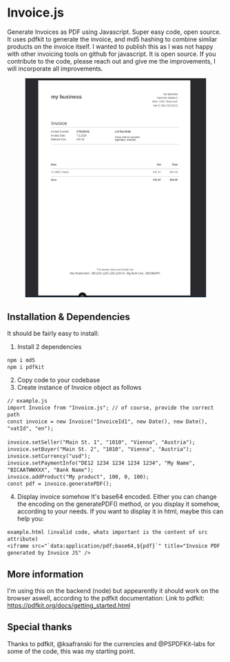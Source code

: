 # Invoice.js
Generate Invoices as PDF using Javascript. Super easy code, open source.
It uses pdfkit to generate the invoice, and md5 hashing to combine similar products on the invoice itself.
I wanted to publish this as I was not happy with other invoicing tools on github for javascript.
It is open source. If you contribute to the code, please reach out and give me the improvements, I will incorporate all improvements.

<center>
  <img src="./example-invoice.png" alt="Screenshot of example invoice PDF" width="420">
</center>

## Installation & Dependencies
It should be fairly easy to install:
1) Install 2 dependencies
```
npm i md5
npm i pdfkit
```
2) Copy code to your codebase
3) Create instance of Invoice object as follows
```
// example.js
import Invoice from "Invoice.js"; // of course, provide the correct path
const invoice = new Invoice("InvoiceId1", new Date(), new Date(), "vatId", "en");

invoice.setSeller("Main St. 1", "1010", "Vienna", "Austria");
invoice.setBuyer("Main St. 2", "1010", "Vienna", "Austria");
invoice.setCurrency("usd");
invoice.setPaymentInfo("DE12 1234 1234 1234 1234", "My Name", "BICAATWWXXX", "Bank Name");
invoice.addProduct("My product", 100, 0, 100);
const pdf = invoice.generatePDF();
```
4) Display invoice somehow
It's base64 encoded. Either you can change the encoding on the generatePDF() method, or you display it somehow, according to your needs. If you want to display it in html, maybe this can help you:
```
example.html (invalid code, whats important is the content of src attribute)
<iframe src="`data:application/pdf;base64,${pdf}`" title="Invoice PDF generated by Invoice JS" />
```

## More information
I'm using this on the backend (node) but appearently it should work on the browser aswell, according to the pdfkit documentation:
Link to pdfkit: https://pdfkit.org/docs/getting_started.html

## Special thanks
Thanks to pdfkit, @ksafranski for the currencies and @PSPDFKit-labs for some of the code, this was my starting point.

